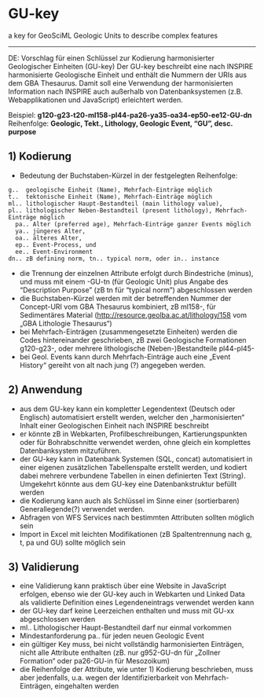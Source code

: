 # GU-key
a key for GeoSciML Geologic Units to describe complex features


__________
DE: Vorschlag für einen Schlüssel zur Kodierung harmonisierter Geologischer Einheiten (GU-key)
Der GU-key beschreibt eine nach INSPIRE harmonisierte Geologische Einheit und enthält die Nummern der URIs aus dem GBA Thesaurus. Damit soll eine Verwendung der harmonisierten Information nach INSPIRE auch außerhalb von Datenbanksystemen (z.B. Webapplikationen und JavaScript) erleichtert werden.  
  
Beispiel: 	**g120-g23-t20-ml158-pl44-pa26-ya35-oa34-ep50-ee12-GU-dn**  
Reihenfolge: **Geologic, Tekt., Lithology, Geologic Event, “GU”, desc. purpose**  
  
## 1) Kodierung  
  
- Bedeutung der Buchstaben-Kürzel in der festgelegten Reihenfolge:  
```  
g..  geologische Einheit (Name), Mehrfach-Einträge möglich
t..  tektonische Einheit (Name), Mehrfach-Einträge möglich  
ml.. lithologischer Haupt-Bestandteil (main lithology value),   
pl.. lithologischer Neben-Bestandteil (present lithology), Mehrfach-Einträge möglich  
  pa.. Alter (preferred age), Mehrfach-Einträge ganzer Events möglich   
  ya.. jüngeres Alter,   
  oa.. älteres Alter,   
  ep.. Event-Process, und   
  ee.. Event-Environment  
dn.. zB defining norm, tn.. typical norm, oder in.. instance  
```   
- die Trennung der einzelnen Attribute erfolgt durch Bindestriche (minus), und muss mit einem -GU-tn (für Geologic Unit) plus Angabe des “Description Purpose” (zB tn für “typical norm”) abgeschlossen werden  
- die Buchstaben-Kürzel werden mit der betreffenden Nummer der Concept-URI vom GBA Thesaurus kombiniert, zB ml158-, für Sedimentäres Material (http://resource.geolba.ac.at/lithology/158 vom „GBA Lithologie Thesaurus“)  
- bei Mehrfach-Einträgen (zusammengesetzte Einheiten) werden die Codes hintereinander geschrieben, zB zwei Geologische Formationen g120-g23-, oder mehrere lithologische (Neben-)Bestandteile pl44-pl45-  
- bei Geol. Events kann durch Mehrfach-Einträge auch eine „Event History“ gereiht von alt nach jung (?) angegeben werden.  
  
## 2) Anwendung  
- aus dem GU-key kann ein kompletter Legendentext (Deutsch oder Englisch) automatisiert erstellt werden, welcher den „harmonisierten“ Inhalt einer Geologischen Einheit nach INSPIRE beschreibt  
- er könnte zB in Webkarten, Profilbeschreibungen, Kartierungspunkten oder für Bohrabschnitte verwendet werden, ohne gleich ein komplettes Datenbanksystem mitzuführen.  
- der GU-key kann in Datenbank Systemen (SQL, concat) automatisiert in einer eigenen zusätzlichen Tabellenspalte erstellt werden, und kodiert dabei mehrere verbundene Tabellen in einen definierten Text (String). Umgekehrt könnte aus dem GU-key eine Datenbankstruktur befüllt werden  
- die Kodierung kann auch als Schlüssel im Sinne einer (sortierbaren) Generallegende(?) verwendet werden.  
- Abfragen von WFS Services nach bestimmten Attributen sollten möglich sein  
- Import in Excel mit leichten Modifikationen (zB Spaltentrennung nach g, t, pa und GU) sollte möglich sein  
  
## 3) Validierung  
- eine Validierung kann praktisch über eine Website in JavaScript erfolgen, ebenso wie der GU-key auch in Webkarten und Linked Data als validierte Definition eines Legendeneintrags verwendet werden kann  
- der GU-key darf keine Leerzeichen enthalten und muss mit GU-xx abgeschlossen werden  
- ml.. Lithologischer Haupt-Bestandteil darf nur einmal vorkommen  
- Mindestanforderung pa.. für jeden neuen Geologic Event  
- ein gültiger Key muss, bei nicht vollständig harmonisierten Einträgen, nicht alle Attribute enthalten (zB. nur g952-GU-dn für „Zollner Formation“ oder pa26-GU-in für Mesozoikum)  
- die Reihenfolge der Attribute, wie unter 1) Kodierung beschrieben, muss aber jedenfalls, u.a. wegen der Identifizierbarkeit von Mehrfach-Einträgen, eingehalten werden  
